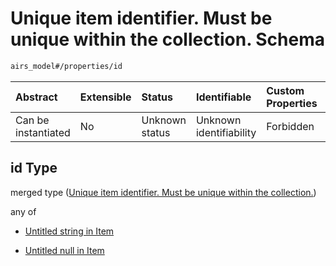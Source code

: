 # Unique item identifier. Must be unique within the collection. Schema

```txt
airs_model#/properties/id
```



| Abstract            | Extensible | Status         | Identifiable            | Custom Properties | Additional Properties | Access Restrictions | Defined In                                                      |
| :------------------ | :--------- | :------------- | :---------------------- | :---------------- | :-------------------- | :------------------ | :-------------------------------------------------------------- |
| Can be instantiated | No         | Unknown status | Unknown identifiability | Forbidden         | Allowed               | none                | [model.schema.json\*](model.schema.json "open original schema") |

## id Type

merged type ([Unique item identifier. Must be unique within the collection.](model-properties-unique-item-identifier-must-be-unique-within-the-collection.md))

any of

* [Untitled string in Item](model-properties-unique-item-identifier-must-be-unique-within-the-collection-anyof-0.md "check type definition")

* [Untitled null in Item](model-properties-unique-item-identifier-must-be-unique-within-the-collection-anyof-1.md "check type definition")
